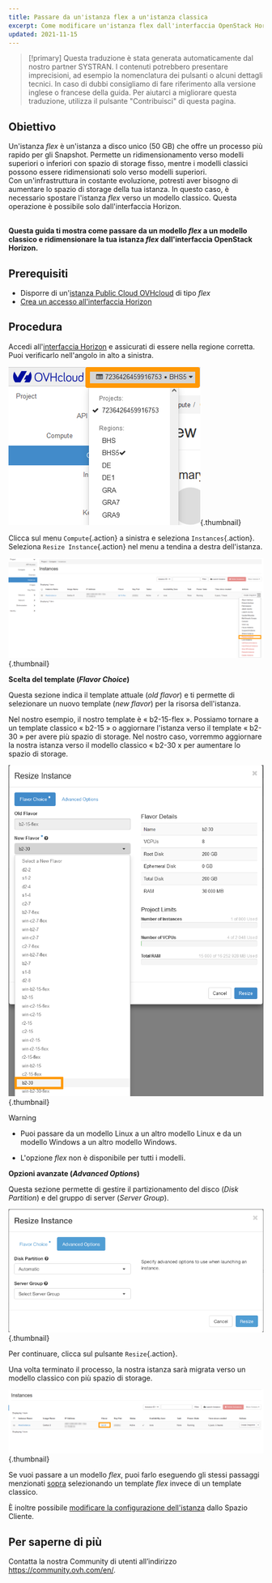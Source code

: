 ```yaml
---
title: Passare da un'istanza flex a un'istanza classica
excerpt: Come modificare un'istanza flex dall'interfaccia OpenStack Horizon
updated: 2021-11-15
---
```


> [!primary]
> Questa traduzione è stata generata automaticamente dal nostro partner SYSTRAN. I contenuti potrebbero presentare imprecisioni, ad esempio la nomenclatura dei pulsanti o alcuni dettagli tecnici. In caso di dubbi consigliamo di fare riferimento alla versione inglese o francese della guida. Per aiutarci a migliorare questa traduzione, utilizza il pulsante "Contribuisci" di questa pagina.
>

## Obiettivo

Un'istanza *flex* è un'istanza a disco unico (50 GB) che offre un processo più rapido per gli Snapshot. Permette un ridimensionamento verso modelli superiori o inferiori con spazio di storage fisso, mentre i modelli classici possono essere ridimensionati solo verso modelli superiori.</br> Con un'infrastruttura in costante evoluzione, potresti aver bisogno di aumentare lo spazio di storage della tua istanza. In questo caso, è necessario spostare l'istanza *flex* verso un modello classico. Questa operazione è possibile solo dall'interfaccia Horizon.

</br>**Questa guida ti mostra come passare da un modello *flex* a un modello classico e ridimensionare la tua istanza *flex* dall'interfaccia OpenStack Horizon.**

## Prerequisiti

- Disporre di un'[istanza Public Cloud OVHcloud](/pages/platform/public-cloud/public-cloud-first-steps#step-3-crea-unistanza) di tipo *flex*
- [Crea un accesso all'interfaccia Horizon](/pages/public_cloud/compute/introducing_horizon)

## Procedura

Accedi all'[interfaccia Horizon](https://horizon.cloud.ovh.net/auth/login/) e assicurati di essere nella regione corretta. Puoi verificarlo nell'angolo in alto a sinistra.

![Selezione della Region](images/region2021.png){.thumbnail}

Clicca sul menu `Compute`{.action} a sinistra e seleziona `Instances`{.action}. Seleziona `Resize Instance`{.action} nel menu a tendina a destra dell'istanza.

![Ridimensionare istanza](images/resizeinstance2021.png){.thumbnail}

**Scelta del template (*Flavor Choice*)** <a name="flavorchoice"></a>

Questa sezione indica il template attuale (*old flavor*) e ti permette di selezionare un nuovo template (*new flavor*) per la risorsa dell'istanza.

Nel nostro esempio, il nostro template è « b2-15-flex ». Possiamo tornare a un template classico « b2-15 » o aggiornare l'istanza verso il template « b2-30 » per avere più spazio di storage. Nel nostro caso, vorremmo aggiornare la nostra istanza verso il modello classico « b2-30 x per aumentare lo spazio di storage.

![Scegli un nuovo flavor](images/confirmflavor.png){.thumbnail}

> [!warning]
> - Puoi passare da un modello Linux a un altro modello Linux e da un modello Windows a un altro modello Windows.
>
> - L'opzione *flex* non è disponibile per tutti i modelli.
>

**Opzioni avanzate (*Advanced Options*)**

Questa sezione permette di gestire il partizionamento del disco (*Disk Partition*) e del gruppo di server (*Server Group*).

![public-cloud](images/resize_advanced.png){.thumbnail}

Per continuare, clicca sul pulsante `Resize`{.action}.

Una volta terminato il processo, la nostra istanza sarà migrata verso un modello classico con più spazio di storage.

![Nuova flavor applicata](images/newflavor.png){.thumbnail}

Se vuoi passare a un modello *flex*, puoi farlo eseguendo gli stessi passaggi menzionati [sopra](#flavorchoice) selezionando un template *flex* invece di un template classico. 

È inoltre possibile [modificare la configurazione dell'istanza](/pages/platform/public-cloud/first_steps_with_public_cloud_instance#modifica-la-configurazione-dellistanza) dallo Spazio Cliente.

## Per saperne di più

Contatta la nostra Community di utenti all’indirizzo <https://community.ovh.com/en/>.